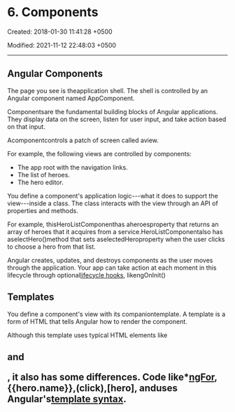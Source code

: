 # 6. Components

Created: 2018-01-30 11:41:28 +0500

Modified: 2021-11-12 22:48:03 +0500

---

## Angular Components

The page you see is theapplication shell. The shell is controlled by an Angular component named AppComponent.

Componentsare the fundamental building blocks of Angular applications. They display data on the screen, listen for user input, and take action based on that input.

Acomponentcontrols a patch of screen called aview.

For example, the following views are controlled by components:
-   The app root with the navigation links.
-   The list of heroes.
-   The hero editor.

You define a component's application logic---what it does to support the view---inside a class. The class interacts with the view through an API of properties and methods.

For example, thisHeroListComponenthas aheroesproperty that returns an array of heroes that it acquires from a service.HeroListComponentalso has aselectHero()method that sets aselectedHeroproperty when the user clicks to choose a hero from that list.

Angular creates, updates, and destroys components as the user moves through the application. Your app can take action at each moment in this lifecycle through optional[lifecycle hooks](https://angular.io/guide/lifecycle-hooks), likengOnInit()

## Templates

You define a component's view with its companiontemplate. A template is a form of HTML that tells Angular how to render the component.

Although this template uses typical HTML elements like<h2>and<p>, it also has some differences. Code like*[ngFor](https://angular.io/api/common/NgForOf),{{hero.name}},(click),[hero], and<hero-detail>uses Angular's[template syntax](https://angular.io/guide/template-syntax).


